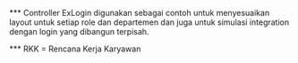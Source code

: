 *** Controller ExLogin digunakan sebagai contoh untuk menyesuaikan layout untuk setiap role dan departemen dan juga untuk simulasi integration dengan login yang dibangun terpisah. 

*** RKK = Rencana Kerja Karyawan

